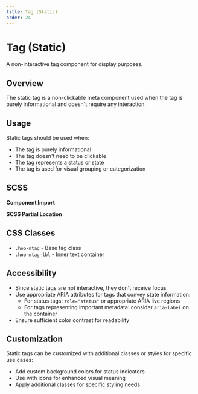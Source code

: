 ```yaml
---
title: Tag (Static)
order: 24
---
```


# Tag (Static)

A non-interactive tag component for display purposes.

## Overview

The static tag is a non-clickable meta component used when the tag is purely informational and doesn't require any interaction.

## Usage

Static tags should be used when:
* The tag is purely informational
* The tag doesn't need to be clickable
* The tag represents a status or state
* The tag is used for visual grouping or categorization

## SCSS

**Component Import**

**SCSS Partial Location**

## CSS Classes

* `.hoo-mtag` - Base tag class
* `.hoo-mtag-lbl` - Inner text container

## Accessibility

* Since static tags are not interactive, they don't receive focus
* Use appropriate ARIA attributes for tags that convey state information:
  * For status tags: `role="status"` or appropriate ARIA live regions
  * For tags representing important metadata: consider `aria-label` on the container
* Ensure sufficient color contrast for readability

## Customization

Static tags can be customized with additional classes or styles for specific use cases:
* Add custom background colors for status indicators
* Use with icons for enhanced visual meaning
* Apply additional classes for specific styling needs
